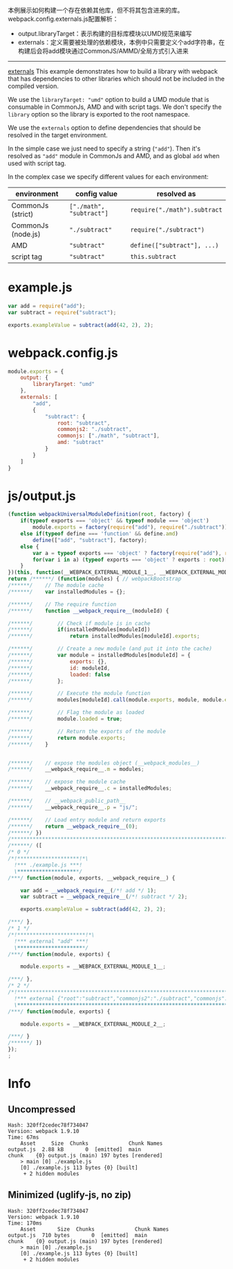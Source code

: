 本例展示如何构建一个存在依赖其他库，但不将其包含进来的库。webpack.config.externals.js配置解析：
- output.libraryTarget：表示构建的目标库模块以UMD规范来编写
- externals：定义需要被处理的依赖模块，本例中只需要定义个add字符串，在构建后会将add模块通过CommonJS/AMMD/全局方式引入进来


---

[externals](https://github.com/webpack/webpack/tree/master/examples/externals)
This example demonstrates how to build a library with webpack that has dependencies to other libraries which should not be included in the compiled version.

We use the `libraryTarget: "umd"` option to build a UMD module that is consumable in CommonJs, AMD and with script tags. We don't specify the `library` option so the library is exported to the root namespace.

We use the `externals` option to define dependencies that should be resolved in the target environment.

In the simple case we just need to specify a string (`"add"`). Then it's resolved as `"add"` module in CommonJs and AMD, and as global `add` when used with script tag.

In the complex case we specify different values for each environment:

| environment        | config value             | resolved as                  |
|--------------------|--------------------------|------------------------------|
| CommonJs (strict)  | `["./math", "subtract"]` | `require("./math").subtract` |
| CommonJs (node.js) | `"./subtract"`           | `require("./subtract")`      |
| AMD                | `"subtract"`             | `define(["subtract"], ...)`  |
| script tag         | `"subtract"`             | `this.subtract`              |

# example.js

``` javascript
var add = require("add");
var subtract = require("subtract");

exports.exampleValue = subtract(add(42, 2), 2);
```

# webpack.config.js

``` javascript
module.exports = {
	output: {
		libraryTarget: "umd"
	},
	externals: [
		"add",
		{
			"subtract": {
				root: "subtract",
				commonjs2: "./subtract",
				commonjs: ["./math", "subtract"],
				amd: "subtract"
			}
		}
	]
}
```

# js/output.js

``` javascript
(function webpackUniversalModuleDefinition(root, factory) {
	if(typeof exports === 'object' && typeof module === 'object')
		module.exports = factory(require("add"), require("./subtract"));
	else if(typeof define === 'function' && define.amd)
		define(["add", "subtract"], factory);
	else {
		var a = typeof exports === 'object' ? factory(require("add"), require("./math")["subtract"]) : factory(root["add"], root["subtract"]);
		for(var i in a) (typeof exports === 'object' ? exports : root)[i] = a[i];
	}
})(this, function(__WEBPACK_EXTERNAL_MODULE_1__, __WEBPACK_EXTERNAL_MODULE_2__) {
return /******/ (function(modules) { // webpackBootstrap
/******/ 	// The module cache
/******/ 	var installedModules = {};

/******/ 	// The require function
/******/ 	function __webpack_require__(moduleId) {

/******/ 		// Check if module is in cache
/******/ 		if(installedModules[moduleId])
/******/ 			return installedModules[moduleId].exports;

/******/ 		// Create a new module (and put it into the cache)
/******/ 		var module = installedModules[moduleId] = {
/******/ 			exports: {},
/******/ 			id: moduleId,
/******/ 			loaded: false
/******/ 		};

/******/ 		// Execute the module function
/******/ 		modules[moduleId].call(module.exports, module, module.exports, __webpack_require__);

/******/ 		// Flag the module as loaded
/******/ 		module.loaded = true;

/******/ 		// Return the exports of the module
/******/ 		return module.exports;
/******/ 	}


/******/ 	// expose the modules object (__webpack_modules__)
/******/ 	__webpack_require__.m = modules;

/******/ 	// expose the module cache
/******/ 	__webpack_require__.c = installedModules;

/******/ 	// __webpack_public_path__
/******/ 	__webpack_require__.p = "js/";

/******/ 	// Load entry module and return exports
/******/ 	return __webpack_require__(0);
/******/ })
/************************************************************************/
/******/ ([
/* 0 */
/*!********************!*\
  !*** ./example.js ***!
  \********************/
/***/ function(module, exports, __webpack_require__) {

	var add = __webpack_require__(/*! add */ 1);
	var subtract = __webpack_require__(/*! subtract */ 2);

	exports.exampleValue = subtract(add(42, 2), 2);

/***/ },
/* 1 */
/*!**********************!*\
  !*** external "add" ***!
  \**********************/
/***/ function(module, exports) {

	module.exports = __WEBPACK_EXTERNAL_MODULE_1__;

/***/ },
/* 2 */
/*!***************************************************************************************************************!*\
  !*** external {"root":"subtract","commonjs2":"./subtract","commonjs":["./math","subtract"],"amd":"subtract"} ***!
  \***************************************************************************************************************/
/***/ function(module, exports) {

	module.exports = __WEBPACK_EXTERNAL_MODULE_2__;

/***/ }
/******/ ])
});
;
```

# Info

## Uncompressed

```
Hash: 320ff2cedec78f734047
Version: webpack 1.9.10
Time: 67ms
    Asset     Size  Chunks             Chunk Names
output.js  2.88 kB       0  [emitted]  main
chunk    {0} output.js (main) 197 bytes [rendered]
    > main [0] ./example.js 
    [0] ./example.js 113 bytes {0} [built]
     + 2 hidden modules
```

## Minimized (uglify-js, no zip)

```
Hash: 320ff2cedec78f734047
Version: webpack 1.9.10
Time: 170ms
    Asset       Size  Chunks             Chunk Names
output.js  710 bytes       0  [emitted]  main
chunk    {0} output.js (main) 197 bytes [rendered]
    > main [0] ./example.js 
    [0] ./example.js 113 bytes {0} [built]
     + 2 hidden modules
```